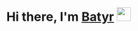 <h1 align="center">Hi there, I'm <a href="" target="_blank">Batyr</a> 
<img src="https://github.com/blackcater/blackcater/raw/main/images/Hi.gif" height="32"/></h1>
